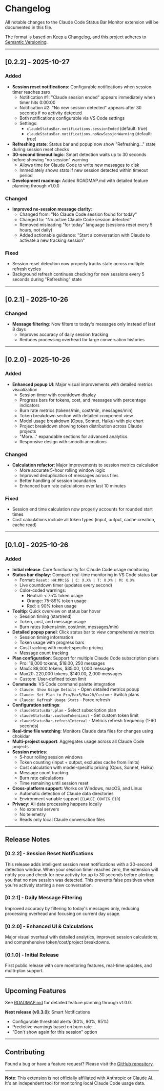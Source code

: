 # Changelog

All notable changes to the Claude Code Status Bar Monitor extension will be documented in this file.

The format is based on [Keep a Changelog](https://keepachangelog.com/en/1.0.0/),
and this project adheres to [Semantic Versioning](https://semver.org/spec/v2.0.0.html).

---

## [0.2.2] - 2025-10-27

### Added
- **Session reset notifications**: Configurable notifications when session timer reaches zero
  - Notification #1: "Claude session ended" appears immediately when timer hits 0:00:00
  - Notification #2: "No new session detected" appears after 30 seconds if no activity detected
  - Both notifications configurable via VS Code settings
  - Settings:
    - `claudeStatusBar.notifications.sessionEnded` (default: true)
    - `claudeStatusBar.notifications.noNewSessionWarning` (default: true)
- **Refreshing state**: Status bar and popup now show "Refreshing..." state during session reset checks
- **30-second timeout logic**: Smart detection waits up to 30 seconds before showing "no session" warning
  - Allows time for Claude Code to write new messages to disk
  - Immediately shows stats if new session detected within timeout period
- **Development roadmap**: Added ROADMAP.md with detailed feature planning through v1.0.0

### Changed
- **Improved no-session message clarity**:
  - Changed from: "No Claude Code session found for today"
  - Changed to: "No active Claude Code session detected"
  - Removed misleading "for today" language (sessions reset every 5 hours, not daily)
  - Added actionable guidance: "Start a conversation with Claude to activate a new tracking session"

### Fixed
- Session reset detection now properly tracks state across multiple refresh cycles
- Background refresh continues checking for new sessions every 5 seconds during "Refreshing" state

---

## [0.2.1] - 2025-10-26

### Changed
- **Message filtering**: Now filters to today's messages only instead of last 8 days
  - Improves accuracy of daily session tracking
  - Reduces processing overhead for large conversation histories

---

## [0.2.0] - 2025-10-26

### Added
- **Enhanced popup UI**: Major visual improvements with detailed metrics visualization
  - Session timer with countdown display
  - Progress bars for tokens, cost, and messages with percentage indicators
  - Burn rate metrics (tokens/min, cost/min, messages/min)
  - Token breakdown section with detailed component view
  - Model usage breakdown (Opus, Sonnet, Haiku) with pie chart
  - Project breakdown showing token distribution across Claude projects
  - "More..." expandable sections for advanced analytics
  - Responsive design with smooth animations

### Changed
- **Calculation refactor**: Major improvements to session metrics calculation
  - More accurate 5-hour rolling window logic
  - Improved deduplication of messages across files
  - Better handling of session boundaries
  - Enhanced burn rate calculations over last 10 minutes

### Fixed
- Session end time calculation now properly accounts for rounded start times
- Cost calculations include all token types (input, output, cache creation, cache read)

---

## [0.1.0] - 2025-10-26

### Added
- **Initial release**: Core functionality for Claude Code usage monitoring
- **Status bar display**: Compact real-time monitoring in VS Code status bar
  - Format: `Reset: HH:MM:SS | C: X.X% | T: X.X% | M: X.X%`
  - Live countdown timer (updates every second)
  - Color-coded warnings:
    - Neutral: < 75% token usage
    - Orange: 75-89% token usage
    - Red: ≥ 90% token usage
- **Tooltip**: Quick overview on status bar hover
  - Session timing (start/end)
  - Token, cost, and message usage
  - Burn rates (tokens/min, cost/min, messages/min)
- **Detailed popup panel**: Click status bar to view comprehensive metrics
  - Session timing information
  - Token usage with progress bars
  - Cost tracking with model-specific pricing
  - Message count tracking
- **Plan configuration**: Support for multiple Claude Code subscription plans
  - Pro: 19,000 tokens, $18.00, 250 messages
  - Max5: 88,000 tokens, $35.00, 1,000 messages
  - Max20: 220,000 tokens, $140.00, 2,000 messages
  - Custom: User-defined token limit
- **Commands**: VS Code command palette integration
  - `Claude: Show Usage Details` - Open detailed metrics popup
  - `Claude: Set Plan to Pro/Max5/Max20/Custom` - Switch plans
  - `Claude: Refresh Usage Stats` - Force refresh
- **Configuration settings**:
  - `claudeStatusBar.plan` - Select subscription plan
  - `claudeStatusBar.customTokenLimit` - Set custom token limit
  - `claudeStatusBar.refreshInterval` - Metrics refresh frequency (1-60 seconds)
- **Real-time file watching**: Monitors Claude data files for changes using chokidar
- **Multi-project support**: Aggregates usage across all Claude Code projects
- **Session metrics**:
  - 5-hour rolling session windows
  - Token counting (input + output, excludes cache from limits)
  - Cost calculation with model-specific pricing (Opus, Sonnet, Haiku)
  - Message count tracking
  - Burn rate calculations
  - Time remaining until session reset
- **Cross-platform support**: Works on Windows, macOS, and Linux
  - Automatic detection of Claude data directories
  - Environment variable support (`CLAUDE_CONFIG_DIR`)
- **Privacy**: All data processing happens locally
  - No external servers
  - No telemetry
  - Reads only local Claude conversation files

---

## Release Notes

### [0.2.2] - Session Reset Notifications
This release adds intelligent session reset notifications with a 30-second detection window. When your session timer reaches zero, the extension will notify you and check for new activity for up to 30 seconds before alerting you that no new session was detected. This prevents false positives when you're actively starting a new conversation.

### [0.2.1] - Daily Message Filtering
Improved accuracy by filtering to today's messages only, reducing processing overhead and focusing on current day usage.

### [0.2.0] - Enhanced UI & Calculations
Major visual overhaul with detailed analytics, improved session calculations, and comprehensive token/cost/project breakdowns.

### [0.1.0] - Initial Release
First public release with core monitoring features, real-time updates, and multi-plan support.

---

## Upcoming Features

See [ROADMAP.md](ROADMAP.md) for detailed feature planning through v1.0.0.

**Next release (v0.3.0)**: Smart Notifications
- Configurable threshold alerts (80%, 90%, 95%)
- Predictive warnings based on burn rate
- "Don't show again for this session" option

---

## Contributing

Found a bug or have a feature request? Please visit the [GitHub repository](https://github.com/bartoszwarzocha/claude_statusbar/issues).

---

**Note**: This extension is not officially affiliated with Anthropic or Claude AI. It's an independent tool for monitoring local Claude Code usage data.
